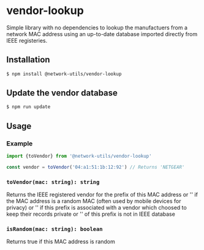 # vendor-lookup

Simple library with no dependencies to lookup the manufactuers from a network MAC address using an up-to-date database imported directly from IEEE registeries.

## Installation

```bash
$ npm install @network-utils/vendor-lookup
```

## Update the vendor database

```bash
$ npm run update
```

## Usage

### Example

```typescript
import {toVendor} from '@network-utils/vendor-lookup'

const vendor = toVendor('04:a1:51:1b:12:92') // Returns 'NETGEAR'
```

### `toVendor(mac: string): string`

Returns the IEEE registered vendor for the prefix of this MAC address
or '<random MAC>' if the MAC address is a random MAC (often used by mobile devices for privacy)
or '<private>' if this prefix is associated with a vendor which choosed to keep their records private
or '<unknown>' of this prefix is not in IEEE database

### `isRandom(mac: string): boolean`

Returns true if this MAC address is random